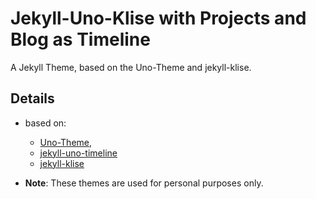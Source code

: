 # Jekyll-Uno-Klise with Projects and Blog as Timeline
A Jekyll Theme, based on the Uno-Theme and jekyll-klise. 

## Details
* based on:
    * [Uno-Theme](https://github.com/joshgerdes/jekyll-uno), 
    * [jekyll-uno-timeline](https://github.com/tzuehlke/jekyll-uno-timeline)
    * [jekyll-klise](https://github.com/piharpi/jekyll-klise)

* **Note**: These themes are used for personal purposes only.
 
